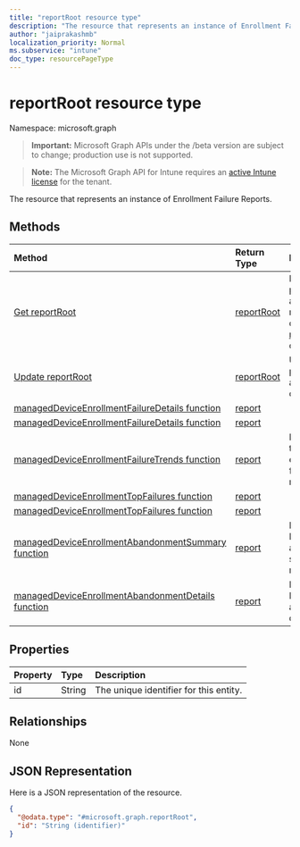 ```yaml
---
title: "reportRoot resource type"
description: "The resource that represents an instance of Enrollment Failure Reports."
author: "jaiprakashmb"
localization_priority: Normal
ms.subservice: "intune"
doc_type: resourcePageType
---
```


# reportRoot resource type

Namespace: microsoft.graph

> **Important:** Microsoft Graph APIs under the /beta version are subject to change; production use is not supported.

> **Note:** The Microsoft Graph API for Intune requires an [active Intune license](https://go.microsoft.com/fwlink/?linkid=839381) for the tenant.

The resource that represents an instance of Enrollment Failure Reports.

## Methods
|Method|Return Type|Description|
|:---|:---|:---|
|[Get reportRoot](../api/intune-troubleshooting-reportroot-get.md)|[reportRoot](../resources/intune-shared-reportroot.md)|Read properties and relationships of the [reportRoot](../resources/intune-shared-reportroot.md) object.|
|[Update reportRoot](../api/intune-troubleshooting-reportroot-update.md)|[reportRoot](../resources/intune-shared-reportroot.md)|Update the properties of a [reportRoot](../resources/intune-shared-reportroot.md) object.|
|[managedDeviceEnrollmentFailureDetails function](../api/intune-troubleshooting-reportroot-manageddeviceenrollmentfailuredetails.md)|[report](../resources/intune-shared-report.md)||
|[managedDeviceEnrollmentFailureDetails function](../api/intune-troubleshooting-reportroot-manageddeviceenrollmentfailuredetails.md)|[report](../resources/intune-shared-report.md)||
|[managedDeviceEnrollmentFailureTrends function](../api/intune-troubleshooting-reportroot-manageddeviceenrollmentfailuretrends.md)|[report](../resources/intune-shared-report.md)|Metadata for the enrollment failure trends report|
|[managedDeviceEnrollmentTopFailures function](../api/intune-troubleshooting-reportroot-manageddeviceenrollmenttopfailures.md)|[report](../resources/intune-shared-report.md)||
|[managedDeviceEnrollmentTopFailures function](../api/intune-troubleshooting-reportroot-manageddeviceenrollmenttopfailures.md)|[report](../resources/intune-shared-report.md)||
|[managedDeviceEnrollmentAbandonmentSummary function](../api/intune-troubleshooting-reportroot-manageddeviceenrollmentabandonmentsummary.md)|[report](../resources/intune-shared-report.md)|Metadata for Enrollment abandonment summary report|
|[managedDeviceEnrollmentAbandonmentDetails function](../api/intune-troubleshooting-reportroot-manageddeviceenrollmentabandonmentdetails.md)|[report](../resources/intune-shared-report.md)|Metadata for Enrollment abandonment details report|

## Properties
|Property|Type|Description|
|:---|:---|:---|
|id|String|The unique identifier for this entity.|

## Relationships
None

## JSON Representation
Here is a JSON representation of the resource.
<!-- {
  "blockType": "resource",
  "keyProperty": "id",
  "@odata.type": "microsoft.graph.reportRoot"
}
-->
``` json
{
  "@odata.type": "#microsoft.graph.reportRoot",
  "id": "String (identifier)"
}
```